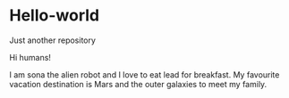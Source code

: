 # Hello-world
Just another repository

Hi humans!

I am sona the alien robot and I love to eat lead for breakfast. 
My favourite vacation destination is Mars and the outer galaxies to meet my family.
